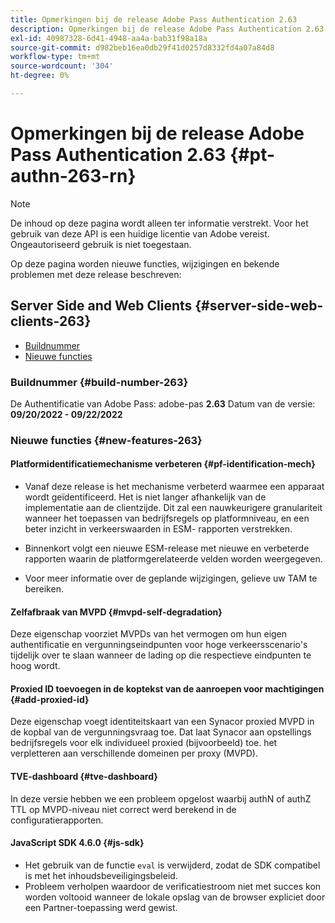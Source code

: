 ```yaml
---
title: Opmerkingen bij de release Adobe Pass Authentication 2.63
description: Opmerkingen bij de release Adobe Pass Authentication 2.63
exl-id: 40987328-6d41-4948-aa4a-bab31f98a18a
source-git-commit: d982beb16ea0db29f41d0257d8332fd4a07a84d8
workflow-type: tm+mt
source-wordcount: '304'
ht-degree: 0%

---
```


# Opmerkingen bij de release Adobe Pass Authentication 2.63 {#pt-authn-263-rn}

>[!NOTE]
>
>De inhoud op deze pagina wordt alleen ter informatie verstrekt. Voor het gebruik van deze API is een huidige licentie van Adobe vereist. Ongeautoriseerd gebruik is niet toegestaan.

Op deze pagina worden nieuwe functies, wijzigingen en bekende problemen met deze release beschreven:

## Server Side and Web Clients {#server-side-web-clients-263}

* [Buildnummer](#build-number)
* [Nieuwe functies](#new-features)

### Buildnummer {#build-number-263}

De Authentificatie van Adobe Pass: adobe-pas **2.63**
Datum van de versie: **09/20/2022 - 09/22/2022**

### Nieuwe functies {#new-features-263}

#### Platformidentificatiemechanisme verbeteren {#pf-identification-mech}

* Vanaf deze release is het mechanisme verbeterd waarmee een apparaat wordt geïdentificeerd. Het is niet langer afhankelijk van de implementatie aan de clientzijde. Dit zal een nauwkeurigere granulariteit wanneer het toepassen van bedrijfsregels op platformniveau, en een beter inzicht in verkeerswaarden in ESM- rapporten verstrekken.

* Binnenkort volgt een nieuwe ESM-release met nieuwe en verbeterde rapporten waarin de platformgerelateerde velden worden weergegeven.

* Voor meer informatie over de geplande wijzigingen, gelieve uw TAM te bereiken.

#### Zelfafbraak van MVPD {#mvpd-self-degradation}

Deze eigenschap voorziet MVPDs van het vermogen om hun eigen authentificatie en vergunningseindpunten voor hoge verkeersscenario&#39;s tijdelijk over te slaan wanneer de lading op die respectieve eindpunten te hoog wordt.


#### Proxied ID toevoegen in de koptekst van de aanroepen voor machtigingen {#add-proxied-id}

Deze eigenschap voegt identiteitskaart van een Synacor proxied MVPD in de kopbal van de vergunningsvraag toe. Dat laat Synacor aan opstellings bedrijfsregels voor elk individueel proxied (bijvoorbeeld) toe. het verpletteren aan verschillende domeinen per proxy (MVPD).


#### TVE-dashboard {#tve-dashboard}

In deze versie hebben we een probleem opgelost waarbij authN of authZ TTL op MVPD-niveau niet correct werd berekend in de configuratierapporten.


#### JavaScript SDK 4.6.0 {#js-sdk}

* Het gebruik van de functie `eval` is verwijderd, zodat de SDK compatibel is met het inhoudsbeveiligingsbeleid.
* Probleem verholpen waardoor de verificatiestroom niet met succes kon worden voltooid wanneer de lokale opslag van de browser expliciet door een Partner-toepassing werd gewist.
